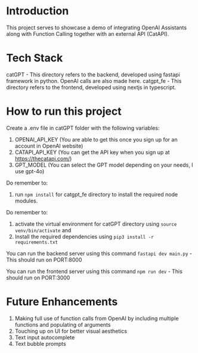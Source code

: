 # Introduction

This project serves to showcase a demo of integrating OpenAI Assistants along with Function Calling together with an external API (CatAPI). 

# Tech Stack

catGPT - This directory refers to the backend, developed using fastapi framework in python. OpenAI calls are also made here.
catgpt_fe - This directory refers to the frontend, developed using nextjs in typescript.

# How to run this project

Create a .env file in catGPT folder with the following variables:
1. OPENAI_API_KEY (You are able to get this once you sign up for an account in OpenAI website)
2. CATAPI_API_KEY (You can get the API key when you sign up at https://thecatapi.com/)
3. GPT_MODEL (You can select the GPT model depending on your needs, I use gpt-4o)

Do remember to:
1. run `npm install` for catgpt_fe directory to install the required node modules.

Do remember to:
1. activate the virtual environment for catGPT directory using `source venv/bin/activate` and 
2. Install the required dependencies using `pip3 install -r requirements.txt`

You can run the backend server using this command `fastapi dev main.py` - This should run on PORT:8000

You can run the frontend server using this command `npm run dev` - This should run on PORT:3000

# Future Enhancements
1. Making full use of function calls from OpenAI by including multiple functions and populating of arguments
2. Touching up on UI for better visual aesthetics
3. Text input autocomplete
4. Text bubble prompts